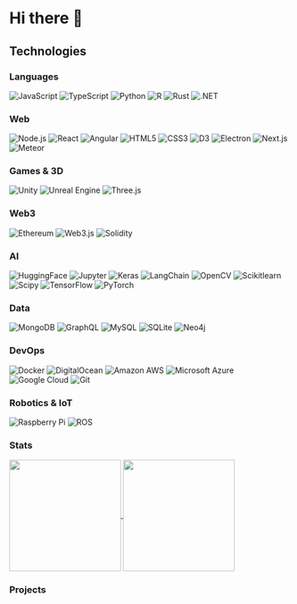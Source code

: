 # Hi there 👋

## Technologies

### Languages

![JavaScript](https://img.shields.io/badge/-JavaScript-black?style=flat-square&logo=javascript)
![TypeScript](https://img.shields.io/badge/-TypeScript-black?style=flat-square&logo=typescript)
![Python](https://img.shields.io/badge/-Python-black?style=flat-square&logo=Python)
![R](https://img.shields.io/badge/-R-black?style=flat-square&logo=r)
![Rust](https://img.shields.io/badge/-Rust-black?style=flat-square&logo=rust)
![.NET](https://img.shields.io/badge/-DotNET-black?style=flat-square&logo=dotnet)

### Web

![Node.js](https://img.shields.io/badge/-Node.js-black?style=flat-square&logo=Node.js)
![React](https://img.shields.io/badge/-React-black?style=flat-square&logo=react)
![Angular](https://img.shields.io/badge/-Angular-black?style=flat-square&logo=Angular)
![HTML5](https://img.shields.io/badge/-HTML5-black?style=flat-square&logo=html5&logoColor=white)
![CSS3](https://img.shields.io/badge/-CSS3-black?style=flat-square&logo=css3)
![D3](https://img.shields.io/badge/-D3-black?style=flat-square&logo=d3)
![Electron](https://img.shields.io/badge/-Electron-black?style=flat-square&logo=electron)
![Next.js](https://img.shields.io/badge/-Next.js-black?style=flat-square&logo=nextdotjs)
![Meteor](https://img.shields.io/badge/-Meteor-black?style=flat-square&logo=meteor)

### Games & 3D

![Unity](https://img.shields.io/badge/-Unity-black?style=flat-square&logo=Unity)
![Unreal Engine](https://img.shields.io/badge/-Unreal%20Engine-black?style=flat-square&logo=unrealengine)
![Three.js](https://img.shields.io/badge/-Three.js-black?style=flat-square&logo=threedotjs)

### Web3

![Ethereum](https://img.shields.io/badge/-Ethereum-black?style=flat-square&logo=ethereum)
![Web3.js](https://img.shields.io/badge/-Web3.js-black?style=flat-square&logo=web3dotjs)
![Solidity](https://img.shields.io/badge/-Solidity-black?style=flat-square&logo=solidity)

### AI

![HuggingFace](https://img.shields.io/badge/-HuggingFace-black?style=flat-square&logo=huggingface)
![Jupyter](https://img.shields.io/badge/-Jupyter-black?style=flat-square&logo=jupyter)
![Keras](https://img.shields.io/badge/-Keras-black?style=flat-square&logo=keras)
![LangChain](https://img.shields.io/badge/-LangChain-black?style=flat-square&logo=langchain)
![OpenCV](https://img.shields.io/badge/-OpenCV-black?style=flat-square&logo=opencv)
![Scikitlearn](https://img.shields.io/badge/-Scikitlearn-black?style=flat-square&logo=scikitlearn)
![Scipy](https://img.shields.io/badge/-Scipy-black?style=flat-square&logo=scipy)
![TensorFlow](https://img.shields.io/badge/-TensorFlow-black?style=flat-square&logo=tensorflow)
![PyTorch](https://img.shields.io/badge/-PyTorch-black?style=flat-square&logo=pytorch)

### Data

![MongoDB](https://img.shields.io/badge/-MongoDB-black?style=flat-square&logo=mongodb)
![GraphQL](https://img.shields.io/badge/-GraphQL-black?style=flat-square&logo=graphql)
![MySQL](https://img.shields.io/badge/-MySQL-black?style=flat-square&logo=mysql)
![SQLite](https://img.shields.io/badge/-SQLite-black?style=flat-square&logo=sqlite)
![Neo4j](https://img.shields.io/badge/-Neo4j-black?style=flat-square&logo=neo4j)

### DevOps

![Docker](https://img.shields.io/badge/-Docker-black?style=flat-square&logo=docker)
![DigitalOcean](https://img.shields.io/badge/-Digital%20Ocean-black?style=flat-square&logo=digitalocean)
![Amazon AWS](https://img.shields.io/badge/Amazon%20AWS-black?style=flat-square&logo=amazon-aws)
![Microsoft Azure](https://img.shields.io/badge/Microsoft%20Azure-black?style=flat-square&logo=microsoft-azure)
![Google Cloud](https://img.shields.io/badge/Google%20Cloud-black?style=flat-square&logo=google-cloud)
![Git](https://img.shields.io/badge/-Git-black?style=flat-square&logo=git)

### Robotics & IoT

![Raspberry Pi](https://img.shields.io/badge/-Raspberry%20Pi-black?style=flat-square&logo=Raspberry-Pi)
![ROS](https://img.shields.io/badge/-ROS-black?style=flat-square&logo=ros)

### Stats

<a href="https://github.com/anuraghazra/github-readme-stats">
  <img height=200 align="center" src="https://github-readme-stats.vercel.app/api?username=rwc4301&theme=transparent" />
</a>
<a href="https://github.com/anuraghazra/convoychat">
  <img height=200 align="center" src="https://github-readme-stats.vercel.app/api/top-langs/?username=rwc4301&layout=compact&theme=transparent" />
</a>

### Projects
